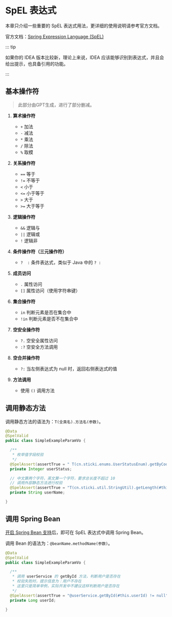 # SpEL 表达式

本章只介绍一些重要的 SpEL 表达式用法，更详细的使用说明请参考官方文档。

官方文档：[Spring Expression Language (SpEL)](https://docs.spring.io/spring-framework/reference/core/expressions/language-ref.html)

::: tip

如果你的 IDEA 版本比较新，理论上来说，IDEA 应该能够识别到表达式，并且会给出提示，也具备引用的功能。

:::

## 基本操作符

> 此部分由GPT生成，进行了部分删减。

1. **算术操作符**
   - `+` 加法
   - `-` 减法
   - `*` 乘法
   - `/` 除法
   - `%` 取模

2. **关系操作符**
   - `==` 等于
   - `!=` 不等于
   - `<` 小于
   - `<=` 小于等于
   - `>` 大于
   - `>=` 大于等于

3. **逻辑操作符**
   - `&&` 逻辑与
   - `||` 逻辑或
   - `!` 逻辑非

4. **条件操作符（三元操作符）**
   - `?  :` 条件表达式，类似于 Java 中的 `? :`

5. **成员访问**
   - `.` 属性访问
   - `[]` 属性访问（使用字符串键）

6. **集合操作符**
   - `in` 判断元素是否在集合中
   - `!in` 判断元素是否不在集合中

7. **空安全操作符**
   - `?.` 空安全属性访问
   - `:?` 空安全方法调用

8. **空合并操作符**
   - `?:` 当左侧表达式为 null 时，返回右侧表达式的值

9. **方法调用**
   - 使用 `()` 调用方法


## 调用静态方法

调用静态方法的语法为：`T(全类名).方法名(参数)`。

```java
@Data
@SpelValid
public class SimpleExampleParamVo {

  /**
   * 枚举值字段校验
   */
  @SpelAssert(assertTrue = " T(cn.sticki.enums.UserStatusEnum).getByCode(#this.userStatus) != null ", message = "用户状态不合法")
  private Integer userStatus;

  // 中文算两个字符，英文算一个字符，要求总长度不超过 10
  // 调用外部静态方法进行校验
  @SpelAssert(assertTrue = "T(cn.sticki.util.StringUtil).getLength(#this.userName) <= 10", message = "用户名长度不能超过10")
  private String userName;

}
```

## 调用 Spring Bean

[开启 Spring Bean 支持](user-guide.md#开启对-spring-bean-的支持)后，即可在 SpEL 表达式中调用 Spring Bean。

调用 Bean 的语法为：`@beanName.methodName(参数)`。

```java
@Data
@SpelValid
public class SimpleExampleParamVo {

  /**
   * 调用 userService 的 getById 方法，判断用户是否存在
   * 校验失败时，提示信息为：用户不存在
   * 这里只是简单举例，实际开发中不建议这样判断用户是否存在
   */
  @SpelAssert(assertTrue = "@userService.getById(#this.userId) != null", message = "用户不存在")
  private Long userId;

}
```
